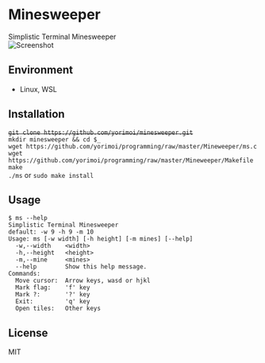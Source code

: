 # Minesweeper
Simplistic Terminal Minesweeper  
![Screenshot](https://user-images.githubusercontent.com/29778890/53677459-88b82600-3cf3-11e9-92b5-10f27cee9c4d.png)


## Environment
* Linux, WSL

## Installation
~~`git clone https://github.com/yorimoi/minesweeper.git`~~  
`mkdir minesweeper && cd $_`  
`wget https://github.com/yorimoi/programming/raw/master/Mineweeper/ms.c`  
`wget https://github.com/yorimoi/programming/raw/master/Mineweeper/Makefile`  
`make`  
`./ms` or `sudo make install`  

## Usage
```
$ ms --help
Simplistic Terminal Minesweeper
default: -w 9 -h 9 -m 10
Usage: ms [-w width] [-h height] [-m mines] [--help]
  -w,--width    <width>
  -h,--height   <height>
  -m,--mine     <mines>
  --help        Show this help message.
Commands:
  Move cursor:  Arrow keys, wasd or hjkl
  Mark flag:    'f' key
  Mark ?:       '?' key
  Exit:         'q' key
  Open tiles:   Other keys
```

## License
MIT

